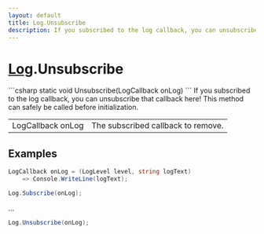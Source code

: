 ```yaml
---
layout: default
title: Log.Unsubscribe
description: If you subscribed to the log callback, you can unsubscribe that callback here! This method can safely be called before initialization.
---
```

# [Log]({{site.url}}/Pages/Reference/Log.html).Unsubscribe

<div class='signature' markdown='1'>
```csharp
static void Unsubscribe(LogCallback onLog)
```
If you subscribed to the log callback, you can
unsubscribe that callback here!
This method can safely be called before initialization.
</div>

|  |  |
|--|--|
|LogCallback onLog|The subscribed callback to remove.|





## Examples

```csharp
LogCallback onLog = (LogLevel level, string logText) 
	=> Console.WriteLine(logText);

Log.Subscribe(onLog);
```
...
```csharp
Log.Unsubscribe(onLog);
```

